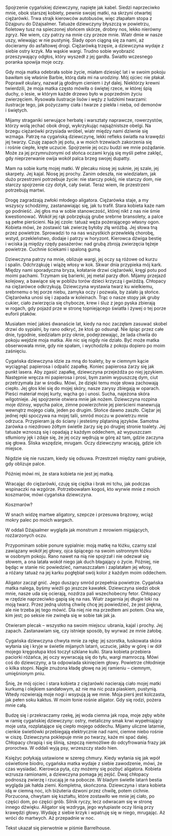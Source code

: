 Spojrzenie cygańskiej dziewczyny, napięte jak kabel. Siedzi naprzeciwko mnie, obok starszej kobiety, pewnie swojej matki, na skrzyni otwartej ciężarówki. Trwa strajk kierowców autobusów, więc złapałam stopa z Dźajpuru do Dźajsalmer. Tatuaże dziewczyny błyszczą w&nbsp;powietrzu, fioletowy tusz na spieczonej słońcem skórze, drobny nos, lekko nierówny zgryz. Nie wiem, czy patrzy na mnie czy przeze mnie. Wiatr dmie w&nbsp;nasze uszy, wlewając w&nbsp;nie pustynię. Ślady opon ciągną się za nami, aż docieramy do asfaltowej drogi. Ciężarówką trzęsie, a&nbsp;dziewczyna wydaje z siebie ostry krzyk. Ma wąskie wargi. Trudno sobie wyobrazić przeszywający odgłos, który wyszedł z jej gardła. Światło wczesnego poranka spowija moje oczy.

Gdy moja matka odebrała sobie życie, miałam dziesięć lat i&nbsp;w&nbsp;swoim pokoju bawiłam się właśnie Barbie, którą dała mi na urodziny. Mój ojciec nie płakał. Poprawił okulary, nazwał ją głodnym cieniem i&nbsp;żył dalej. Niektórzy krewni twierdzili, że moja matka często mówiła o&nbsp;świętej rzece, w&nbsp;której śpią duchy, o&nbsp;lesie, w&nbsp;którym każde drzewo było w&nbsp;poprzednim życiu zwierzęciem. Rysowała ilustracje lisów i&nbsp;węży z ludzkimi twarzami: ilustracje tego, jak pożyczamy ciała i&nbsp;twarze z piekła i&nbsp;nieba, od demonów i&nbsp;świętych.

Mijamy straganiki serwujące herbatę i&nbsp;warsztaty naprawcze, rowerzystów, którzy wolą jechać obok drogi, wykrzykując najsążnistsze obelgi. Na brzegu ciężarówki przysiada wróbel, wiatr między nami dziwnie się wzmaga. Patrzę na cygańską dziewczynę, lekki refleks światła na krawędzi jej twarzy. Czuję zapach jej potu, a&nbsp;w&nbsp;moich trzewiach zakorzenia się i&nbsp;rośnie ciepłe, kręte uczucie. Spojrzenie jej oczu budzi we mnie pożądanie. Może za jej przymrużonymi od słońca oczami kryją się myśli pełne zaklęć, gdy nieprzerwanie owija wokół palca brzeg swojej dupatty.

Mam na sobie kurtę mojej matki. W&nbsp;plecaku niosę jej suknie, jej szale, jej skarpety. Jej kajal. Niosę jej prochy. Zanim odeszła, nie wiedziałam, jak dużo przestrzeni potrzebuje życie: nie starczy pokój, nie starczy dom, nie starczy spojrzenie czy dotyk, cały świat. Teraz wiem, ile przestrzeni potrzebują martwi.

Drogę zagradzają zwłoki młodego aligatora. Ciężarówka staje, a&nbsp;my wszyscy schodzimy, zastanawiając się, jak tu trafił. Stara kobieta każe nam go podnieść. Jej głos ma w&nbsp;sobie stanowczość, której nikt z nas nie śmie kwestionować. Wokół jej rąk pobrzękują grube srebrne bransolety, a&nbsp;palce są pełne pierścieni. Na jej czole: tatuaż węża pożerającego własny ogon. Kobieta mówi, że zostawić tak zwierzę byłoby złą wróżbą. Jej słowa tną przez powietrze. Sprowadzi to na nas wszystkich przewlekłą chorobę, wstyd, przekleństwo, dodaje i&nbsp;patrzy w&nbsp;horyzont. Kierowca dźwiga bestię i&nbsp;wciska ją między rzędy pasażerów: nad grubą zbroją zwierzęcia tężeje powietrze. Cuchnie ściekami i&nbsp;spaloną gumą.

Dziewczyna patrzy na mnie, oblizuje wargi, jej oczy są różowe od kurzu i&nbsp;spalin. Odchrząkuję i&nbsp;wiążę włosy w&nbsp;kok. Skwar dnia przypieka mój kark. Między nami sporadyczna bryza, kołatanie drzwi ciężarówki, kręgi potu pod moimi pachami. Trzymam się barierki, jej metal parzy dłoń. Mijamy przejazd kolejowy, a&nbsp;bawiące się w&nbsp;pobliżu torów dzieci krzyczą i&nbsp;gwiżdżą. Chłopacy na ciężarówce odkrzykują. Dziewczyna wystawia twarz ku wielkiemu, srebrnemu o&nbsp;tej porze niebu, zamyka oczy i&nbsp;pozwala, by zalało ją słońce. Ciężarówka unosi się i&nbsp;zapada w&nbsp;koleinach. Trąc o&nbsp;nasze stopy jak gruby cukier, ciało zwierzęcia się chybocze, krew i&nbsp;śluz z jego pyska zbierają w&nbsp;rogach, gdy pojazd prze w&nbsp;stronę topniejącego światła i&nbsp;żywej o&nbsp;tej porze euforii ptaków.

Musiałam mieć jakieś dwanaście lat, kiedy na noc zaczęłam zasuwać skobel drzwi do sypialni, by rano odkryć, że ktoś go odsunął. Nie śpiąc przez całe dnie, tygodnie, siedziałam przy oknie, podejrzewając, że lada chwila do pokoju wejdzie moja matka. Ale nic się nigdy nie działo. Być może matka obserwowała mnie, gdy nie spałam, i&nbsp;wychodziła z pokoju dopiero po moim zaśnięciu.

Cygańska dziewczyna idzie za mną do toalety, by w&nbsp;ciemnym kącie wyciągnąć papierosa i&nbsp;odpalić zapałkę. Koniec papierosa żarzy się jak punkt lasera. Aby zgasić zapałkę, dziewczyna przejeżdża po niej językiem. Następnie wręcza mi papierosa i&nbsp;prosi, bym zanim wypuszczę dym, ciut przetrzymała żar w&nbsp;środku. Mówi, że dzięki temu moje słowa zachowają ciepło. Jej głos klei się do mojej skóry, nasze zarysy zbiegają w&nbsp;oparach. Pieści materiał mojej kurty, wącha go i&nbsp;unosi. Sucha, najeżona skóra wilgotnieje. Jej spojrzenie otwiera mnie jak nożem. Dziewczyna rozpina moje dżinsy, wpycha palce, zimne powierzchnie jej pierścieni manewrują wewnątrz mojego ciała, jeden po drugim. Słońce dawno zaszło. Ciężar jej jednej ręki spoczywa na mojej talii, smród moczu w&nbsp;powietrzu mnie odrzuca. Przypieram ją do ściany i&nbsp;jesteśmy plątaniną języków. Samotna żarówka o&nbsp;niezdrowo żółtym świetle żarzy się po drugiej stronie toalety. Jej tatuaże wznoszą się i&nbsp;opadają z każdym oddechem, aż wypuszczam stłumiony jęk i&nbsp;zdaje się, że jej oczy wędrują w&nbsp;górę aż tam, gdzie zaczyna się głowa. Śliska wszędzie, mrugam. Oczy dziewczyny wracają, gdzie ich miejsce.

Nigdzie się nie ruszam, kiedy się odsuwa. Przestrzeń między nami grubieje, gdy oblizuje palce.

Później mówi mi, że stara kobieta nie jest jej matką.

Wracając do ciężarówki, czuję się ciężka i&nbsp;brak mi tchu, jak podczas wspinaczki na wzgórze. Potrzebowałam kogoś, kto wyrwie mnie z moich koszmarów, mówi cygańska dziewczyna.

Koszmarów?

W&nbsp;snach widzę martwe aligatory, szepcze i&nbsp;przesuwa brązowy, wciąż mokry palec po moich wargach.

W&nbsp;oddali Dźajsalmer wygląda jak monstrum z mrowiem migających, rozżarzonych oczu.

Przypominam sobie ponure sypialnie: moją matkę na łóżku, czarny szal zawiązany wokół jej głowy, ojca śpiącego na swoim ustronnym łóżku w&nbsp;osobnym pokoju. Rano nawet na nią nie spojrzał i&nbsp;nie odezwał się słowem, a&nbsp;ona latała wokół niego jak duch błagający o&nbsp;życie. Później, nie będąc w&nbsp;stanie nic powiedzieć, namaszczałam i&nbsp;zaplatałam jej włosy, a&nbsp;różany tatuaż na jej karku pogłębiał swój kolor z każdym moim oddechem.

Aligator zaczął gnić. Jego duszący smród przepełnia powietrze. Cygańska matka nalega, byśmy wieźli go jeszcze kawałek. Dziewczyna siedzi obok mnie, nasze uda się ocierają, nozdrza pali wszechobecny fetor. Chłopacy w&nbsp;rzędzie naprzeciwko gapią się na nas. Wiatr zagarnia jej długie loki na moją twarz. Przez jedną ulotną chwilę chcę jej powiedzieć, że jest piękna, ale nie trzeba jej tego mówić. Dla niej nie ma przedtem ani potem. Ona wie, kim jest; po seksie nie zwinęła się w&nbsp;sobie tak jak ja.

Otwieram plecak – wszystko na swoim miejscu: ubrania, kajal i&nbsp;prochy. Jej zapach. Zastanawiam się, czy istnieje sposób, by wyrwać ze mnie żałobę.

Cygańska dziewczyna chwyta mnie za rękę: jej szorstka, łuskowata skóra wyłania się i&nbsp;kryje w&nbsp;świetle mijanych latarń, uczucie, jakby w&nbsp;górę i&nbsp;w&nbsp;dół mojego kręgosłupa ktoś toczył szklane kulki. Stara kobieta przebiera paciorki różańca, jej oczy wywracają się do tyłu, wargi mamroczą. Mówi coś do dziewczyny, a&nbsp;ta odpowiada skinięciem głowy. Powietrze chłodnieje o&nbsp;kilka stopni. Nagle znużona kładę głowę na jej ramieniu – ciemnym, umięśnionym pniu.

Śnię, że mój ojciec i&nbsp;stara kobieta z&nbsp;ciężarówki nacierają ciało mojej matki kurkumą i&nbsp;olejkiem sandałowym, aż nie ma nic poza piaskiem, pustynią. Wtedy rozwierają moje nogi i&nbsp;wsypują ją we mnie. Moja pierś jest kolczasta, jak pełen soku kaktus. W&nbsp;moim łonie rośnie aligator. Gdy się rodzi, pożera mnie całą.

Budzę się i&nbsp;przekraczamy rzekę, jej woda ciemna jak ropa, moje zęby wbite w&nbsp;ramię cygańskiej dziewczyny: ostry, metaliczny smak krwi wypełniający moje usta, rozplatające się ciepło mojego oddechu. Mijamy uliczne latarnie, cienkie świetlówki przebiegają elektrycznie nad nami, ciemne niebo rośnie w&nbsp;ciszę. Dziewczyna poklepuje mnie po twarzy, każe mi spać dalej. Chłopacy chrapią i&nbsp;się ślinią, szepczą niemożliwe do odcyfrowania frazy jak proroctwa. W&nbsp;oddali wyją psy, wrzeszczy stado hien.

Księżyc połykają ustawione w&nbsp;szereg chmury. Kiedy wyłania się jak wpół oświetlone biodro, cygańska matka wydaje z siebie zawodzenie, mówi, że czas wysiadać. Kierowca pyta, czy możemy się pozbyć aligatora. Kobieta wzrusza ramionami, a&nbsp;dziewczyna pomaga jej zejść. Dwaj chłopacy podnoszą zwierzę i&nbsp;rzucają je na pobocze. W&nbsp;bladym świetle latarń bestia wygląda jak hałda ziemi. Kompletna, skończona. Dziewczyna i&nbsp;stara kobieta idą w&nbsp;ciemną noc, ich biżuteria dzwoni przez chwilę, potem cichnie. Porzucona, chwytam się kształtu, które zostawiło we mnie jej ciało, po części dom, po części grób. Silnik ryczy, lecz odwracam się w&nbsp;stronę innego dźwięku. Aligator się wzdryga, jego wyłupiaste oczy lśnią przy krawędzi głowy. Wydaję z siebie krzyk i&nbsp;wpatruję się w&nbsp;niego, mrugając. Aż wróci do martwych. Aż przepadnie w&nbsp;noc.

<credits>Tekst ukazał się pierwotnie w&nbsp;piśmie Barrelhouse.</credits>